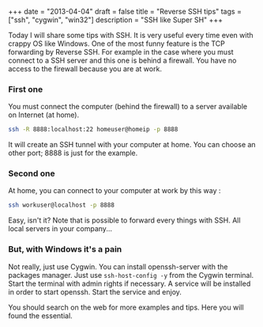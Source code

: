 +++
date = "2013-04-04"
draft = false
title = "Reverse SSH tips"
tags = ["ssh", "cygwin", "win32"]
description = "SSH like Super SH"
+++

Today I will share some tips with SSH. It is very useful every time even with
crappy OS like Windows. One of the most funny feature is the TCP forwarding by
Reverse SSH. For example in the case where you must connect to a SSH server and
this one is behind a firewall. You have no access to the firewall because you
are at work.

### First one

You must connect the computer (behind the firewall) to a server available on
Internet (at home).

```sh
ssh -R 8888:localhost:22 homeuser@homeip -p 8888
```

It will create an SSH tunnel with your computer at home. You can choose an other
port; 8888 is just for the example.

### Second one

At home, you can connect to your computer at work by this way :

```sh
ssh workuser@localhost -p 8888
```

Easy, isn't it? Note that is possible to forward every things with SSH. All
local servers in your company...

### But, with Windows it's a pain

Not really, just use Cygwin. You can install openssh-server with the packages
manager. Just use `ssh-host-config -y` from the Cygwin terminal. Start the
terminal with admin rights if necessary. A service will be installed in order to
start openssh. Start the service and enjoy.

You should search on the web for more examples and tips. Here you will found the
essential.
